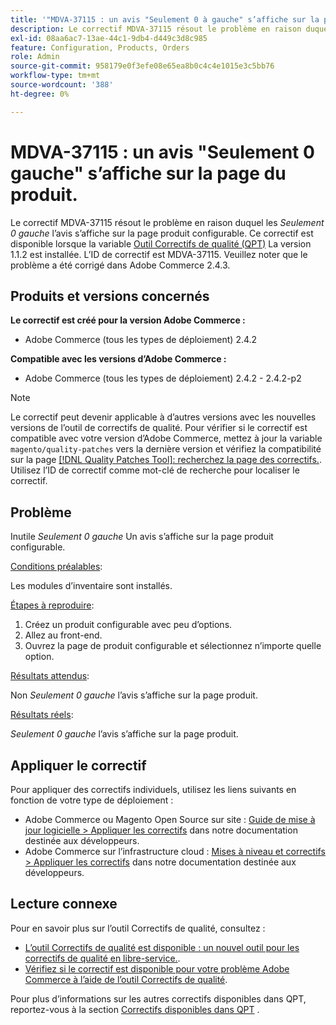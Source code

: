 ```yaml
---
title: '"MDVA-37115 : un avis "Seulement 0 à gauche" s’affiche sur la page du produit"'
description: Le correctif MDVA-37115 résout le problème en raison duquel l’avis inutile *Seul 0 gauche* s’affiche sur la page du produit configurable. Ce correctif est disponible lorsque l’[outil de correctifs de qualité (QPT)](/help/announcements/adobe-commerce-announcements/magento-quality-patches-released-new-tool-to-self-serve-quality-patches.md) 1.1.2 est installé. L’ID de correctif est MDVA-37115. Veuillez noter que le problème a été corrigé dans Adobe Commerce 2.4.3.
exl-id: 08aa6ac7-13ae-44c1-9db4-d449c3d8c985
feature: Configuration, Products, Orders
role: Admin
source-git-commit: 958179e0f3efe08e65ea8b0c4c4e1015e3c5bb76
workflow-type: tm+mt
source-wordcount: '388'
ht-degree: 0%

---
```


# MDVA-37115 : un avis &quot;Seulement 0 gauche&quot; s’affiche sur la page du produit.

Le correctif MDVA-37115 résout le problème en raison duquel les *Seulement 0 gauche* l’avis s’affiche sur la page produit configurable. Ce correctif est disponible lorsque la variable [Outil Correctifs de qualité (QPT)](/help/announcements/adobe-commerce-announcements/magento-quality-patches-released-new-tool-to-self-serve-quality-patches.md) La version 1.1.2 est installée. L’ID de correctif est MDVA-37115. Veuillez noter que le problème a été corrigé dans Adobe Commerce 2.4.3.

## Produits et versions concernés

**Le correctif est créé pour la version Adobe Commerce :**

* Adobe Commerce (tous les types de déploiement) 2.4.2

**Compatible avec les versions d’Adobe Commerce :**

* Adobe Commerce (tous les types de déploiement) 2.4.2 - 2.4.2-p2

>[!NOTE]
>
>Le correctif peut devenir applicable à d’autres versions avec les nouvelles versions de l’outil de correctifs de qualité. Pour vérifier si le correctif est compatible avec votre version d’Adobe Commerce, mettez à jour la variable `magento/quality-patches` vers la dernière version et vérifiez la compatibilité sur la page [[!DNL Quality Patches Tool]: recherchez la page des correctifs.](https://devdocs.magento.com/quality-patches/tool.html#patch-grid). Utilisez l’ID de correctif comme mot-clé de recherche pour localiser le correctif.

## Problème

Inutile *Seulement 0 gauche* Un avis s’affiche sur la page produit configurable.

<u>Conditions préalables</u>:

Les modules d’inventaire sont installés.

<u>Étapes à reproduire</u>:

1. Créez un produit configurable avec peu d’options.
1. Allez au front-end.
1. Ouvrez la page de produit configurable et sélectionnez n’importe quelle option.

<u>Résultats attendus</u>:

Non *Seulement 0 gauche* l’avis s’affiche sur la page produit.

<u>Résultats réels</u>:

*Seulement 0 gauche* l’avis s’affiche sur la page produit.

## Appliquer le correctif

Pour appliquer des correctifs individuels, utilisez les liens suivants en fonction de votre type de déploiement :

* Adobe Commerce ou Magento Open Source sur site : [Guide de mise à jour logicielle > Appliquer les correctifs](https://devdocs.magento.com/guides/v2.4/comp-mgr/patching/mqp.html) dans notre documentation destinée aux développeurs.
* Adobe Commerce sur l’infrastructure cloud : [Mises à niveau et correctifs > Appliquer les correctifs](https://devdocs.magento.com/cloud/project/project-patch.html) dans notre documentation destinée aux développeurs.

## Lecture connexe

Pour en savoir plus sur l’outil Correctifs de qualité, consultez :

* [L’outil Correctifs de qualité est disponible : un nouvel outil pour les correctifs de qualité en libre-service.](/help/announcements/adobe-commerce-announcements/magento-quality-patches-released-new-tool-to-self-serve-quality-patches.md).
* [Vérifiez si le correctif est disponible pour votre problème Adobe Commerce à l’aide de l’outil Correctifs de qualité](/help/support-tools/patches-available-in-qpt-tool/check-patch-for-magento-issue-with-magento-quality-patches.md).

Pour plus d’informations sur les autres correctifs disponibles dans QPT, reportez-vous à la section [Correctifs disponibles dans QPT](https://support.magento.com/hc/en-us/sections/360010506631-Patches-available-in-MQP-tool-) .
